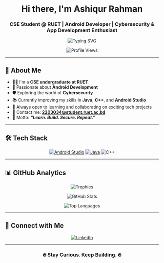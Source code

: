 <h1 align="center">Hi there, I'm Ashiqur Rahman</h1>
<h3 align="center">CSE Student @ RUET | Android Developer | Cybersecurity & App Development Enthusiast</h3>

<p align="center">
  <img src="https://readme-typing-svg.herokuapp.com?font=Fira+Code&size=24&pause=1000&color=00FFD1&center=true&vCenter=true&width=1000&lines=CSE+Student+at+RUET+%7C+Android+Developer;Exploring+Cybersecurity+%7C+Crafting+Mobile+Apps+🚀" alt="Typing SVG" />
</p>

<p align="center">
  <img src="https://komarev.com/ghpvc/?username=ashiqur-r-rahman&label=Profile%20Views&color=00FFD1&style=flat-square" alt="Profile Views" />
</p>

---

## 🧠 About Me

- 👨‍💻 I'm a **CSE undergraduate at RUET**
- 📱 Passionate about **Android Development**
- 🛡️ Exploring the world of **Cybersecurity**
- 📚 Currently improving my skills in **Java**, **C++**, and **Android Studio**
- 🤝 Always open to learning and collaborating on exciting tech projects
- 📩 Contact me: **2203034@student.ruet.ac.bd**
- 💬 Motto: _**"Learn. Build. Secure. Repeat."**_

---

## 🛠️ Tech Stack

<p align="center">
  <a href="https://developer.android.com" target="_blank"><img src="https://img.shields.io/badge/Android%20Studio-ffffff?style=for-the-badge&logo=androidstudio&logoColor=3DDC84" alt="Android Studio"/></a>
  <a href="https://www.java.com/" target="_blank"><img src="https://img.shields.io/badge/Java-000000?style=for-the-badge&logo=java&logoColor=007396" alt="Java"/></a>
  <img src="https://img.shields.io/badge/C++-00599C?style=flat&logo=c%2B%2B&logoColor=white" alt="C++" />
</p>

---

## 📊 GitHub Analytics

<p align="center">
  <img src="https://github-profile-trophy.vercel.app/?username=ashiqur-r-rahman&theme=algolia&margin-w=15&margin-h=15&no-frame=true" alt="Trophies" />
</p>

<p align="center">
  <img src="https://github-readme-stats.vercel.app/api?username=ashiqur-r-rahman&show_icons=true&theme=algolia&hide_border=true&icon_color=00FFD1&title_color=00FFD1&text_color=FFFFFF&bg_color=000000" alt="GitHub Stats" />
</p>

<p align="center">
  <img src="https://github-readme-stats.vercel.app/api/top-langs/?username=ashiqur-r-rahman&layout=compact&theme=algolia&hide_border=true&bg_color=000000" alt="Top Languages" />
</p>

---

## 🔗 Connect with Me

<p align="center">
  <a href="https://www.linkedin.com/in/ashiqur-rahman-b203a0297/" target="_blank"><img src="https://img.shields.io/badge/LinkedIn-000000?style=for-the-badge&logo=linkedin&logoColor=0A66C2" alt="LinkedIn"/></a>
</p>

---

<h3 align="center">🔥 Stay Curious. Keep Building. 🔥</h3>
